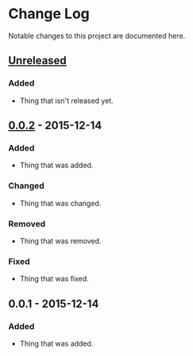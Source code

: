 # Change Log

Notable changes to this project are documented here.


## [Unreleased]

### Added

- Thing that isn't released yet.


## [0.0.2] - 2015-12-14

### Added

- Thing that was added.

### Changed

- Thing that was changed.

### Removed

- Thing that was removed.

### Fixed

- Thing that was fixed.


## 0.0.1 - 2015-12-14

### Added

- Thing that was added.


[Unreleased]: https://github.com/FunTimeCoding/python-utility/compare/v0.0.2...HEAD
[0.0.2]: https://github.com/FunTimeCoding/python-utility/compare/v0.0.1...v0.0.2
